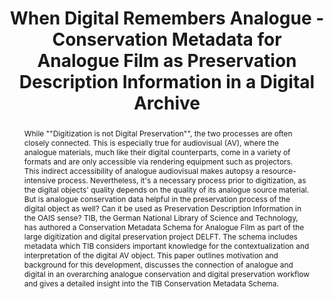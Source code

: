 ---
abstract: 'While ""Digitization is not Digital Preservation"", the two processes are
  often closely connected. This is especially true for audiovisual (AV), where the
  analogue materials, much like their digital counterparts, come in a variety of formats
  and are only accessible via rendering equipment such as projectors. This indirect
  accessibility of analogue audiovisual makes autopsy a resource-intensive process.
  Nevertheless, it''s a necessary process prior to digitization, as the digital objects''
  quality depends on the quality of its analogue source material. But is analogue
  conservation data helpful in the preservation process of the digital object as well?
  Can it be used as Preservation Description Information in the OAIS sense?

  TIB, the German National Library of Science and Technology, has authored a Conservation
  Metadata Schema for Analogue Film as part of the large digitization and digital
  preservation project DELFT. The schema includes metadata which TIB considers important
  knowledge for the contextualization and interpretation of the digital AV object.
  This paper outlines motivation and background for this development, discusses the
  connection of analogue and digital in an overarching analogue conservation and digital
  preservation workflow and gives a detailed insight into the TIB Conservation Metadata
  Schema.

  '
creators:
- Lindlar, Michelle
- Friedrich, Merle
- Reiche, Miriam
date: null
document_url: https://services.phaidra.univie.ac.at/api/object/o:1424944/download
grand_parent: iPRES
institutions:
- TIB - German National Library of Science and Technology
keywords:
- audiovisual preservation
- conservation metadata
- preservation description information
landing_page_url: https://phaidra.univie.ac.at/o:1424944
language: eng
layout: publication
license: CC BY 4.0 International
notes_url: null
parent: iPRES 2021
presentation_url: null
publication_type: paper
size: 803489
source_name: iPRES
title: When Digital Remembers Analogue - Conservation Metadata for Analogue Film as
  Preservation Description Information in a Digital Archive
year: 2021
---
